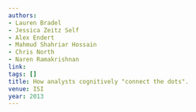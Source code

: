 ```yaml
---
authors:
- Lauren Bradel
- Jessica Zeitz Self
- Alex Endert
- Mahmud Shahriar Hossain
- Chris North
- Naren Ramakrishnan
link:
tags: []
title: How analysts cognitively "connect the dots".
venue: ISI
year: 2013
---
```

